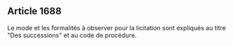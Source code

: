 Article 1688
----
Le mode et les formalités à observer pour la licitation sont expliqués au titre
"Des successions" et au code de procédure.
